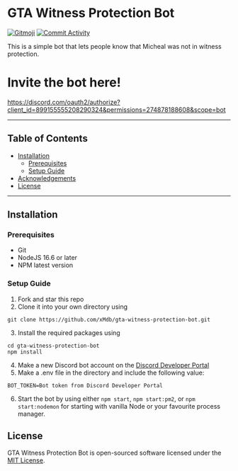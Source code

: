 # GTA Witness Protection Bot

[![Gitmoji](https://img.shields.io/badge/gitmoji-%20😜%20😍-FFDD67.svg?style=flat-square)](http://gitmoji.dev/) [![Commit Activity](https://img.shields.io/github/commit-activity/w/xMdb/gta-witness-protection-bot)](https://github.com/xMdb/gta-witness-protection-bot/commits/main/)

This is a simple bot that lets people know that Micheal was not in witness protection.

# Invite the bot here!
https://discord.com/oauth2/authorize?client_id=899155555208290324&permissions=274878188608&scope=bot


<hr>

## Table of Contents

- [Installation](#installation)
  - [Prerequisites](#prerequisites)
  - [Setup Guide](#setup-guide)
- [Acknowledgements](#acknowledgements)
- [License](#license)

<hr>

## Installation

### Prerequisites

- Git
- NodeJS 16.6 or later
- NPM latest version

### Setup Guide

1. Fork and star this repo
2. Clone it into your own directory using 
```
git clone https://github.com/xMdb/gta-witness-protection-bot.git
```
3. Install the required packages using 
```
cd gta-witness-protection-bot
npm install
```
4. Make a new Discord bot account on the [Discord Developer Portal](https://discord.com/developers/applications)
5. Make a .env file in the directory and include the following value:
```
BOT_TOKEN=Bot token from Discord Developer Portal
```
6. Start the bot by using either `npm start`, `npm start:pm2`, or `npm start:nodemon` for starting with vanilla Node or your favourite process manager.

## License

GTA Witness Protection Bot is open-sourced software licensed under the [MIT License](https://github.com/xMdb/gta-witness-protection-bot/blob/main/LICENSE).